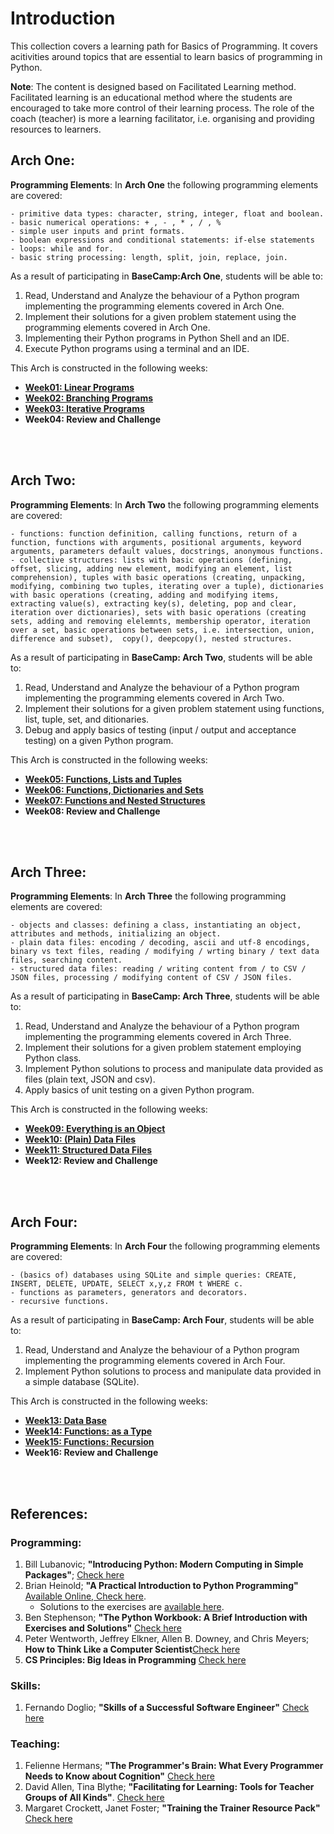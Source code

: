 # Introduction

This collection covers a learning path for Basics of Programming. It covers acitivities around topics that are essential to learn basics of programming in Python.

**Note**: The content is designed based on Facilitated Learning method. Facilitated learning is an educational method where the students are encouraged to take more control of their learning process. The role of the coach (teacher) is more a learning facilitator, i.e. organising and providing resources to learners.

## Arch One:
**Programming Elements**: In **Arch One** the following programming elements are covered:

	- primitive data types: character, string, integer, float and boolean.
	- basic numerical operations: + , - , * , / , %
	- simple user inputs and print formats.
	- boolean expressions and conditional statements: if-else statements
	- loops: while and for.
	- basic string processing: length, split, join, replace, join.

As a result of participating in **BaseCamp:Arch One**, students will be able to:

1. Read, Understand and Analyze the behaviour of a Python program implementing the programming elements covered in Arch One.
2. Implement their solutions for a given problem statement using the programming elements covered in Arch One.
3. Implementing their Python programs in Python Shell and an IDE.
4. Execute Python programs using a terminal and an IDE.

This Arch is constructed in the following weeks:

- [**Week01: Linear Programs**](./week01/inf-bc-w01-python.md) 
- [**Week02: Branching Programs**](./week02/inf-bc-w02-python.md) 
- [**Week03: Iterative Programs**](./week03/inf-bc-w03-python.md) 
- **Week04: Review and Challenge**


<br><br>

## Arch Two:

**Programming Elements**: In **Arch Two** the following programming elements are covered:

	- functions: function definition, calling functions, return of a function, functions with arguments, positional arguments, keyword arguments, parameters default values, docstrings, anonymous functions.
	- collective structures: lists with basic operations (defining, offset, slicing, adding new element, modifying an element, list comprehension), tuples with basic operations (creating, unpacking, modifying, combining two tuples, iterating over a tuple), dictionaries with basic operations (creating, adding and modifying items,  extracting value(s), extracting key(s), deleting, pop and clear, iteration over dictionaries), sets with basic operations (creating sets, adding and removing elelemnts, membership operator, iteration over a set, basic operations between sets, i.e. intersection, union, difference and subset),  copy(), deepcopy(), nested structures.

As a result of participating in **BaseCamp: Arch Two**, students will be able to:

1. Read, Understand and Analyze the behaviour of a Python program implementing the programming elements covered in Arch Two.
2. Implement their solutions for a given problem statement using functions, list, tuple, set, and ditionaries.
3. Debug and apply basics of testing (input / output and acceptance testing) on a given Python program.


This Arch is constructed in the following weeks:

- [**Week05: Functions, Lists and Tuples**](./week05/inf-bc-w05-python.md) 
- [**Week06: Functions, Dictionaries and Sets**](./week06/inf-bc-w06-python.md) 
- [**Week07: Functions and Nested Structures**](./week07/inf-bc-w07-python.md) 
- **Week08: Review and Challenge**

<br><br>

## Arch Three:

**Programming Elements**: In **Arch Three** the following programming elements are covered:

	- objects and classes: defining a class, instantiating an object, attributes and methods, initializing an object.
	- plain data files: encoding / decoding, ascii and utf-8 encodings, binary vs text files, reading / modifying / wrting binary / text data files, searching content.
	- structured data files: reading / writing content from / to CSV / JSON files, processing / modifying content of CSV / JSON files.

As a result of participating in **BaseCamp: Arch Three**, students will be able to:

1. Read, Understand and Analyze the behaviour of a Python program implementing the programming elements covered in Arch Three.
2. Implement their solutions for a given problem statement employing Python class.
3. Implement Python solutions to process and manipulate data provided as files (plain text, JSON and csv). 
4. Apply basics of unit testing on a given Python program.


This Arch is constructed in the following weeks:

- [**Week09: Everything is an Object**](./week09/inf-bc-w09-python.md) 
- [**Week10: (Plain) Data Files**](./week10/inf-bc-w10-python.md) 
- [**Week11: Structured Data Files**](./week11/inf-bc-w11-python.md) 
- **Week12: Review and Challenge**

<br><br>

## Arch Four:

**Programming Elements**: In **Arch Four** the following programming elements are covered:

	- (basics of) databases using SQLite and simple queries: CREATE, INSERT, DELETE, UPDATE, SELECT x,y,z FROM t WHERE c.
	- functions as parameters, generators and decorators.
	- recursive functions.

As a result of participating in **BaseCamp: Arch Four**, students will be able to:

1. Read, Understand and Analyze the behaviour of a Python program implementing the programming elements covered in Arch Four.
2. Implement Python solutions to process and manipulate data provided in a simple database (SQLite). 

This Arch is constructed in the following weeks:

- [**Week13: Data Base**](./week13/inf-bc-w13-python.md) 
- [**Week14: Functions: as a Type**](./week14/inf-bc-w14-python.md) 
- [**Week15: Functions: Recursion**](./week15/inf-bc-w15-python.md) 
- **Week16: Review and Challenge**

<br><br>


## References:
### Programming:
1. Bill Lubanovic; **"Introducing Python: Modern Computing in Simple Packages"**; [Check here](https://www.oreilly.com/library/view/introducing-python-2nd/9781492051374/) 
2. Brian Heinold; **"A Practical Introduction to Python Programming"** [Available Online, Check here](https://www.brianheinold.net/python/python_book.html).
	- Solutions to the exercises are [available here](https://github.com/henrytirla/Practical-Introduction-to-python).
3. Ben Stephenson; **"The Python Workbook: A Brief Introduction with Exercises and Solutions"** [Check here](https://link.springer.com/book/10.1007/978-3-319-14240-1)
4. Peter Wentworth, Jeffrey Elkner, Allen B. Downey, and Chris Meyers; **How to Think Like a Computer Scientist**[Check here](https://openbookproject.net/thinkcs/python/english3e/)
5. **CS Principles: Big Ideas in Programming** [Check here](https://www.openbookproject.net/books/StudentCSP/)


### Skills:

1. Fernando Doglio; **"Skills of a Successful Software Engineer"** [Check here](https://www.manning.com/books/skills-of-a-successful-software-engineer?query=skills%20software%20engineers)

### Teaching:
1. Felienne Hermans; **"The Programmer's Brain: What Every Programmer Needs to Know about Cognition"** [Check here](https://www.amazon.com/Programmers-Brain-every-programmer-cognition/dp/1617298670)
2. David Allen, Tina Blythe; **"Facilitating for Learning: Tools for Teacher Groups of All Kinds"**. [Check here](https://www.amazon.com/Facilitating-Learning-Tools-Teacher-Groups/dp/0807757381)
3. Margaret Crockett, Janet Foster; **"Training the Trainer Resource Pack"** [Check here](http://www.ica-sae.org/trainer/english/index.htmArch)

